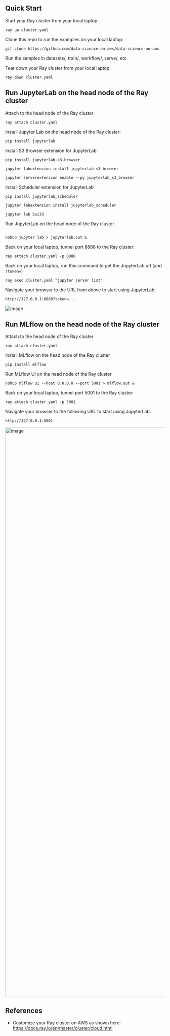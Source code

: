 ## Quick Start
Start your Ray cluster from your local laptop:
```
ray up cluster.yaml
```

Clone this repo to run the examples on your local laptop:
```
git clone https://github.com/data-science-on-aws/data-science-on-aws
```

Run the samples in datasets/, train/, workflow/, serve/, etc.

Tear down your Ray cluster from your local laptop:
```
ray down cluster.yaml
```

## Run JupyterLab on the head node of the Ray cluster
Attach to the head node of the Ray cluster
```
ray attach cluster.yaml
```

Install Jupyter Lab on the head node of the Ray cluster:
```
pip install jupyterlab
```

Install S3 Browser extension for JupyterLab
```
pip install jupyterlab-s3-browser

jupyter labextension install jupyterlab-s3-browser

jupyter serverextension enable --py jupyterlab_s3_browser
```

Install Scheduler extension for JupyterLab
```
pip install jupyterlab_scheduler

jupyter labextension install jupyterlab_scheduler

jupyter lab build
```

Run JupyterLab on the head node of the Ray cluster
```

nohup jupyter lab > jupyterlab.out &
```

Back on your local laptop, tunnel port 8888 to the Ray cluster:
```
ray attach cluster.yaml -p 8888
```

Back on your local laptop, run this command to get the JupyterLab url (and `?token=`) 
```
ray exec cluster.yaml "jupyter server list"
```

Navigate your browser to the URL from above to start using JupyterLab:
```
http://127.0.0.1:8888?token=...
```

![image](https://user-images.githubusercontent.com/1438064/169604655-97f32435-681d-4068-b636-ec06ad3abaa1.png)

## Run MLflow on the head node of the Ray cluster
Attach to the head node of the Ray cluster
```
ray attach cluster.yaml
```

Install MLflow on the head node of the Ray cluster
```
pip install mlflow
```

Run MLflow UI on the head node of the Ray cluster
```
nohup mlflow ui --host 0.0.0.0 --port 5001 > mlflow.out &
```

Back on your local laptop, tunnel port 5001 to the Ray cluster:
```
ray attach cluster.yaml -p 5001
```

Navigate your browser to the following URL to start using JupyterLab:
```
http://127.0.0.1:5001
```

<img width="1793" alt="image" src="https://user-images.githubusercontent.com/1438064/169713719-9047362d-e7b0-4fb7-aed2-185c4ab06145.png">

## References
* Customize your Ray cluster on AWS as shown here:  https://docs.ray.io/en/master/cluster/cloud.html
